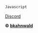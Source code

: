 ```js
Javascript
```

<!DOCTYPE html>
<html>
<body>

[Discord](https://discord.gg/9K6zB6fUfN)

</body>
</html>

**© [bkahnwald](https://github.com/bkahnwald)**

